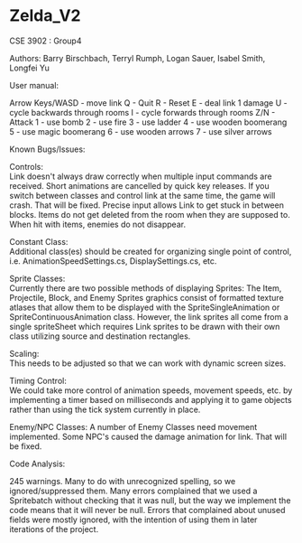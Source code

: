 # Zelda_V2

CSE 3902 : Group4

Authors: Barry Birschbach, Terryl Rumph, Logan Sauer, Isabel Smith, Longfei Yu

User manual:

Arrow Keys/WASD - move link
Q - Quit
R - Reset
E - deal link 1 damage
U - cycle backwards through rooms
I - cycle forwards through rooms
Z/N - Attack
1 - use bomb
2 - use fire
3 - use ladder
4 - use wooden boomerang
5 - use magic boomerang
6 - use wooden arrows
7 - use silver arrows

Known Bugs/Issues:

Controls:  
Link doesn't always draw correctly when multiple input commands are received. Short animations are cancelled by quick key releases. 
If you switch between classes and control link at the same time, the game will crash. That will be fixed. 
Precise input allows Link to get stuck in between blocks.
Items do not get deleted from the room when they are supposed to.
When hit with items, enemies do not disappear.


Constant Class:  
Additional class(es) should be created for organizing single point of control, i.e. AnimationSpeedSettings.cs, DisplaySettings.cs, etc.

Sprite Classes:  
Currently there are two possible methods of displaying Sprites:  The Item, Projectile, Block, and Enemy Sprites graphics consist of formatted texture atlases that allow them to be displayed with the SpriteSingleAnimation or SpriteContinuousAnimation class.  However, the link sprites all come from a single spriteSheet which requires Link sprites to be drawn with their own class utilizing source and destination rectangles.

Scaling:  
This needs to be adjusted so that we can work with dynamic screen sizes.

Timing Control:  
We could take more control of animation speeds, movement speeds, etc.  by implementing a timer based on milliseconds and applying it to game objects rather than using the tick system currently in place.

Enemy/NPC Classes:
A number of Enemy Classes need movement implemented. Some NPC's caused the damage animation for link. That will be fixed.

Code Analysis:

245 warnings. Many to do with unrecognized spelling, so we ignored/suppressed them. Many errors complained that we used a Spritebatch without checking that it was null, but the way we implement the code means that it will never be null. Errors that complained about unused fields were mostly ignored, with the intention of using them in later iterations of the project.



